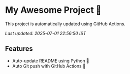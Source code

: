 # My Awesome Project 🚀

This project is automatically updated using GitHub Actions.

_Last updated: 2025-07-01 22:56:50 IST_

## Features
- Auto-update README using Python 🐍
- Auto Git push with GitHub Actions 🤖
